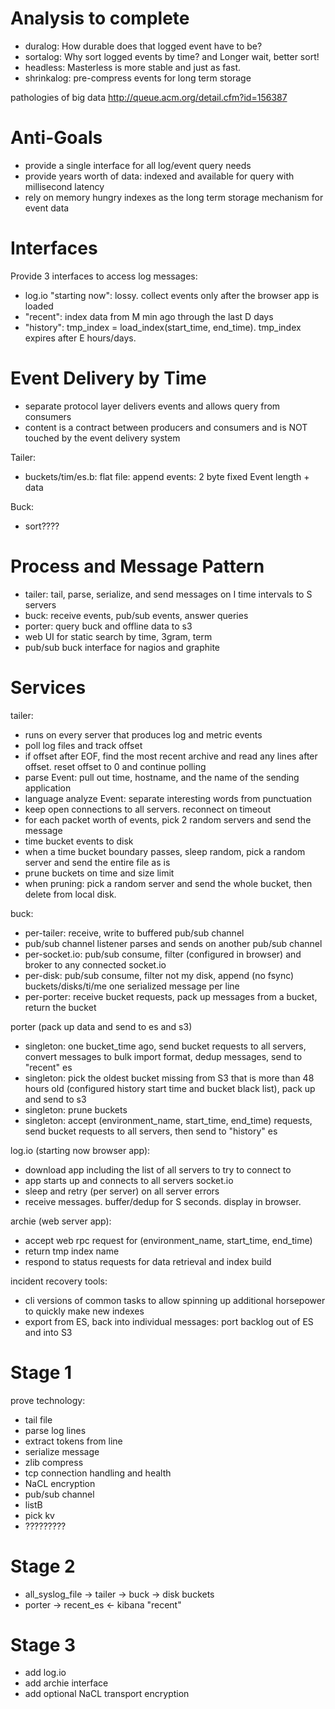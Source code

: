 

Analysis to complete
====================

* duralog: How durable does that logged event have to be?
* sortalog: Why sort logged events by time? and Longer wait, better sort!
* headless: Masterless is more stable and just as fast.
* shrinkalog: pre-compress events for long term storage


pathologies of big data
http://queue.acm.org/detail.cfm?id=156387

Anti-Goals
==========

* provide a single interface for all log/event query needs
* provide years worth of data: indexed and available for query with millisecond latency
* rely on memory hungry indexes as the long term storage mechanism for event data


Interfaces
==========

Provide 3 interfaces to access log messages:

* log.io "starting now": lossy. collect events only after the browser app is loaded
* "recent": index data from M min ago through the last D days
* "history": tmp_index = load_index(start_time, end_time). tmp_index expires after E hours/days.


Event Delivery by Time
======================
* separate protocol layer delivers events and allows query from consumers
* content is a contract between producers and consumers and is NOT touched by the event delivery system



Tailer:

* buckets/tim/es.b: flat file: append events: 2 byte fixed Event length + data

Buck:
* sort????


Process and Message Pattern
===========================

* tailer: tail, parse, serialize, and send messages on I time intervals to S servers
* buck: receive events, pub/sub events, answer queries
* porter: query buck and offline data to s3
* web UI for static search by time, 3gram, term
* pub/sub buck interface for nagios and graphite


Services
========

tailer:

* runs on every server that produces log and metric events
* poll log files and track offset
* if offset after EOF, find the most recent archive and read any lines after offset. reset offset to 0 and continue polling
* parse Event: pull out time, hostname, and the name of the sending application
* language analyze Event: separate interesting words from punctuation
* keep open connections to all servers. reconnect on timeout
* for each packet worth of events, pick 2 random servers and send the message
* time bucket events to disk
* when a time bucket boundary passes, sleep random, pick a random server and send the entire file as is
* prune buckets on time and size limit
* when pruning: pick a random server and send the whole bucket, then delete from local disk.

buck:

* per-tailer: receive, write to buffered pub/sub channel
* pub/sub channel listener parses and sends on another pub/sub channel
* per-socket.io: pub/sub consume, filter (configured in browser) and broker to any connected socket.io
* per-disk: pub/sub consume, filter not my disk, append (no fsync) buckets/disks/ti/me one serialized message per line
* per-porter: receive bucket requests, pack up messages from a bucket, return the bucket


porter (pack up data and send to es and s3)

* singleton: one bucket_time ago, send bucket requests to all servers, convert messages to bulk import format, dedup messages, send to "recent" es
* singleton: pick the oldest bucket missing from S3 that is more than 48 hours old (configured history start time and bucket black list), pack up and send to s3
* singleton: prune buckets
* singleton: accept (environment_name, start_time, end_time) requests, send bucket requests to all servers, then send to "history" es

log.io (starting now browser app):

* download app including the list of all servers to try to connect to
* app starts up and connects to all servers socket.io
* sleep and retry (per server) on all server errors
* receive messages. buffer/dedup for S seconds. display in browser.

archie (web server app):

* accept web rpc request for (environment_name, start_time, end_time)
* return tmp index name
* respond to status requests for data retrieval and index build


incident recovery tools:
* cli versions of common tasks to allow spinning up additional horsepower to quickly make new indexes
* export from ES, back into individual messages: port backlog out of ES and into S3


Stage 1
=======

prove technology:
* tail file
* parse log lines
* extract tokens from line
* serialize message
* zlib compress
* tcp connection handling and health
* NaCL encryption
* pub/sub channel
* listB
* pick kv
* ?????????


Stage 2
=======

* all_syslog_file -> tailer -> buck -> disk buckets
* porter -> recent_es <- kibana "recent"


Stage 3
=======

* add log.io
* add archie interface
* add optional NaCL transport encryption



